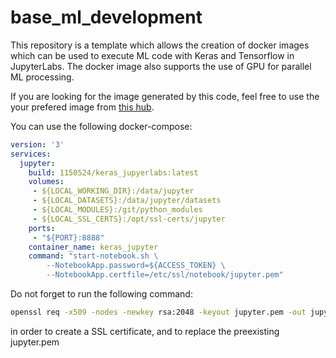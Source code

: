 # base_ml_development

This repository is a template which allows the creation of docker images which can be used to execute ML code with Keras and Tensorflow in JupyterLabs.
The docker image also supports the use of GPU for parallel ML processing. 

If you are looking for the image generated by this code, feel free to use the your prefered image from [this hub](https://hub.docker.com/repository/docker/1150524/keras_jupyterlabs/general).

You can use the following docker-compose:
```yaml
version: '3'
services:
  jupyter:
    build: 1150524/keras_jupyerlabs:latest
    volumes:
     - ${LOCAL_WORKING_DIR}:/data/jupyter
     - ${LOCAL_DATASETS}:/data/jupyter/datasets
     - ${LOCAL_MODULES}:/git/python_modules
     - ${LOCAL_SSL_CERTS}:/opt/ssl-certs/jupyter
    ports:
     - "${PORT}:8888"
    container_name: keras_jupyter
    command: "start-notebook.sh \
        --NotebookApp.password=${ACCESS_TOKEN} \
        --NotebookApp.certfile=/etc/ssl/notebook/jupyter.pem"

```

Do not forget to run the following command:
```bash
openssl req -x509 -nodes -newkey rsa:2048 -keyout jupyter.pem -out jupyter.pem
```
in order to create a SSL certificate, and to replace the preexisting jupyter.pem
